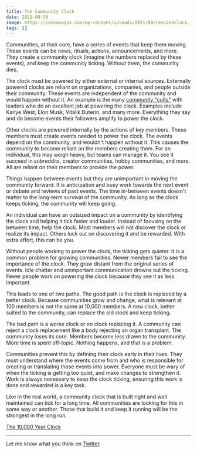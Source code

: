 ```yaml
---
title: The Community Clock
date: 2021-09-30
image: https://ianvanagas.com/wp-content/uploads/2021/09/resizedclock.jpg
tags: []
---
```

Communities, at their core, have a series of events that keep them moving. These events can be news, rituals, actions, announcements, and more. They create a community clock (imagine the numbers replaced by these events), and keep the community ticking. Without them, the community dies.

The clock must be powered by either external or internal sources. Externally powered clocks are reliant on organizations, companies, and people outside their community. These events are independent of the community and would happen without it. An example is the many [community "cults"](https://twitter.com/lessin/status/1359524288974397442) with leaders who do an excellent job at powering the clock. Examples include Kanye West, Elon Musk, Vitalik Buterin, and many more. Everything they say and do become events their followers amplify to power the clock.

Other clocks are powered internally by the actions of key members. These members must create events needed to power the clock. The events depend on the community, and wouldn't happen without it. This causes the community to become reliant on the members creating them. For an individual, this may weigh heavy, but teams can manage it. You see it succeed in subreddits, creator communities, hobby communities, and more. All are reliant on their members to provide the power.

Things happen between events but they are unimportant in moving the community forward. It is anticipation and busy work towards the next event or debate and reviews of past events. The time in-between events doesn't matter to the long-term survival of the community. As long as the clock keeps ticking, the community will keep going.

An individual can have an outsized impact on a community by identifying the clock and helping it tick faster and louder. Instead of focusing on the between time, help the clock. Most members will not discover the clock or realize its impact. Others luck out on discovering it and be rewarded. With extra effort, this can be you.

Without people working to power the clock, the ticking gets quieter. It is a common problem for growing communities. Newer members fail to see the importance of the clock. They grow distant from the original series of events. Idle chatter and unimportant communication drowns out the ticking. Fewer people work on powering the clock because they see it as less important.

This leads to one of two paths. The good path is the clock is replaced by a better clock. Because communities grow and change, what is relevant at 100 members is not the same at 10,000 members. A new clock, better suited to the community, can replace the old clock and keep ticking.

The bad path is a worse clock or no clock replacing it. A community can reject a clock replacement like a body rejecting an organ transplant. The community loses its core. Members become less drawn to the community. More time is spent off-topic. Nothing happens, and that is a problem.

Communities prevent this by defining their clock early in their lives. They must understand where the events come from and who is responsible for creating or translating those events into power. Everyone must be wary of when the ticking is getting too quiet, and make changes to strengthen it. Work is always necessary to keep the clock ticking, ensuring this work is done and rewarded is a key task.

Like in the real world, a community clock that is built right and well maintained can tick for a long time. All communities are looking for this in some way or another. Those that build it and keep it running will be the strongest in the long run.

[The 10,000 Year Clock](https://longnow.org/clock/)

* * *

Let me know what you think on [Twitter](http://twitter.com/ianvanagas).
